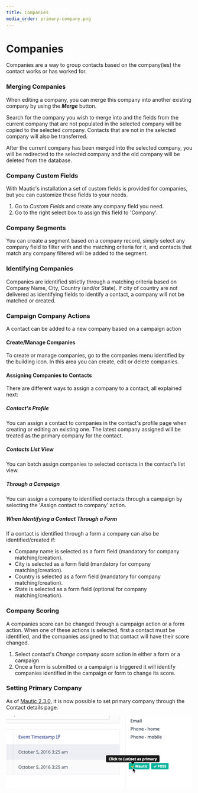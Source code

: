 ```yaml
---
title: Companies
media_order: primary-company.png
---
```


# Companies

Companies are a way to group contacts based on the company(ies) the contact works or has worked for.

### Merging Companies

When editing a company, you can merge this company into another existing company by using the **_Merge_** button.

Search for the company you wish to merge into and the fields from the current company that are not populated in the selected company will be copied to the selected company. Contacts that are not in the selected company will also be transferred.

After the current company has been merged into the selected company, you will be redirected to the selected company and the old company will be deleted from the database.

### Company Custom Fields

With Mautic's installation a set of custom fields is provided for companies, but you can customize these fields to your needs.

1. Go to _Custom Fields_ and create any company field you need.
1. Go to the right select box to assign this field to 'Company'.

### Company Segments

You can create a segment based on a company record, simply select any company field to filter with and the matching criteria for it, and contacts that match any company filtered will be added to the segment.

### Identifying Companies

Companies are identified strictly through a matching criteria based on Company Name, City, Country (and/or State). If city of country are not delivered as identifying fields to identify a contact, a company will not be matched or created.

### Campaign Company Actions

A contact can be added to a new company based on a campaign action

#### Create/Manage Companies

To create or manage companies, go to the companies menu identified by the building icon. In this area you can create, edit or delete companies.

#### Assigning Companies to Contacts

There are different ways to assign a company to a contact, all explained next:

##### Contact's Profile

You can assign a contact to companies in the contact's profile page when creating or editing an existing one. The latest company assigned will be treated as the primary company for the contact.

##### Contacts List View

You can batch assign companies to selected contacts in the contact's list view.

##### Through a Campaign

You can assign a company to identified contacts through a campaign by selecting the 'Assign contact to company' action.

##### When Identifying a Contact Through a Form

If a contact is identified through a form a company can also be identified/created if:

- Company name is selected as a form field (mandatory for company matching/creation).
- City is selected as a form field (mandatory for company matching/creation).
- Country is selected as a form field (mandatory for company matching/creation).
- State is selected as a form field (optional for company matching/creation).

### Company Scoring

A companies score can be changed through a campaign action or a form action. When one of these actions is selected, first a contact must be identified, and the companies assigned to that contact will have their score changed.

1. Select contact's _Change company score_ action in either a form or a campaign
1. Once a form is submitted or a campaign is triggered it will identify companies identified in the campaign or form to change its score.

### Setting Primary Company

As of [Mautic 2.3.0][release-2.3.0], it is now possible to set primary company through the Contact details page.

![primary company](primary-company.png)

<!-- Page Links -->

[release-2.3.0]: <https://github.com/mautic/mautic/releases/tag/2.3.0>
